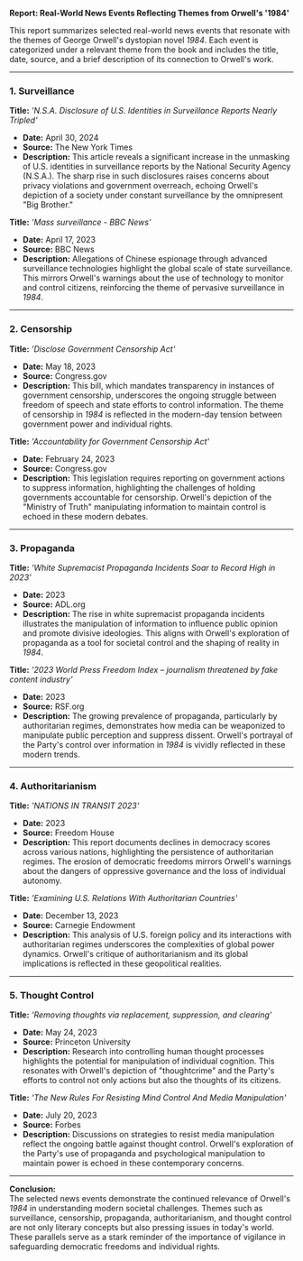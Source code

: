 **Report: Real-World News Events Reflecting Themes from Orwell's '1984'**  

This report summarizes selected real-world news events that resonate with the themes of George Orwell's dystopian novel *1984*. Each event is categorized under a relevant theme from the book and includes the title, date, source, and a brief description of its connection to Orwell's work.  

---

### **1. Surveillance**  
**Title:** *'N.S.A. Disclosure of U.S. Identities in Surveillance Reports Nearly Tripled'*  
- **Date:** April 30, 2024  
- **Source:** The New York Times  
- **Description:** This article reveals a significant increase in the unmasking of U.S. identities in surveillance reports by the National Security Agency (N.S.A.). The sharp rise in such disclosures raises concerns about privacy violations and government overreach, echoing Orwell's depiction of a society under constant surveillance by the omnipresent "Big Brother."  

**Title:** *'Mass surveillance - BBC News'*  
- **Date:** April 17, 2023  
- **Source:** BBC News  
- **Description:** Allegations of Chinese espionage through advanced surveillance technologies highlight the global scale of state surveillance. This mirrors Orwell's warnings about the use of technology to monitor and control citizens, reinforcing the theme of pervasive surveillance in *1984*.  

---

### **2. Censorship**  
**Title:** *'Disclose Government Censorship Act'*  
- **Date:** May 18, 2023  
- **Source:** Congress.gov  
- **Description:** This bill, which mandates transparency in instances of government censorship, underscores the ongoing struggle between freedom of speech and state efforts to control information. The theme of censorship in *1984* is reflected in the modern-day tension between government power and individual rights.  

**Title:** *'Accountability for Government Censorship Act'*  
- **Date:** February 24, 2023  
- **Source:** Congress.gov  
- **Description:** This legislation requires reporting on government actions to suppress information, highlighting the challenges of holding governments accountable for censorship. Orwell's depiction of the "Ministry of Truth" manipulating information to maintain control is echoed in these modern debates.  

---

### **3. Propaganda**  
**Title:** *'White Supremacist Propaganda Incidents Soar to Record High in 2023'*  
- **Date:** 2023  
- **Source:** ADL.org  
- **Description:** The rise in white supremacist propaganda incidents illustrates the manipulation of information to influence public opinion and promote divisive ideologies. This aligns with Orwell's exploration of propaganda as a tool for societal control and the shaping of reality in *1984*.  

**Title:** *'2023 World Press Freedom Index – journalism threatened by fake content industry'*  
- **Date:** 2023  
- **Source:** RSF.org  
- **Description:** The growing prevalence of propaganda, particularly by authoritarian regimes, demonstrates how media can be weaponized to manipulate public perception and suppress dissent. Orwell's portrayal of the Party's control over information in *1984* is vividly reflected in these modern trends.  

---

### **4. Authoritarianism**  
**Title:** *'NATIONS IN TRANSIT 2023'*  
- **Date:** 2023  
- **Source:** Freedom House  
- **Description:** This report documents declines in democracy scores across various nations, highlighting the persistence of authoritarian regimes. The erosion of democratic freedoms mirrors Orwell's warnings about the dangers of oppressive governance and the loss of individual autonomy.  

**Title:** *'Examining U.S. Relations With Authoritarian Countries'*  
- **Date:** December 13, 2023  
- **Source:** Carnegie Endowment  
- **Description:** This analysis of U.S. foreign policy and its interactions with authoritarian regimes underscores the complexities of global power dynamics. Orwell's critique of authoritarianism and its global implications is reflected in these geopolitical realities.  

---

### **5. Thought Control**  
**Title:** *'Removing thoughts via replacement, suppression, and clearing'*  
- **Date:** May 24, 2023  
- **Source:** Princeton University  
- **Description:** Research into controlling human thought processes highlights the potential for manipulation of individual cognition. This resonates with Orwell's depiction of "thoughtcrime" and the Party's efforts to control not only actions but also the thoughts of its citizens.  

**Title:** *'The New Rules For Resisting Mind Control And Media Manipulation'*  
- **Date:** July 20, 2023  
- **Source:** Forbes  
- **Description:** Discussions on strategies to resist media manipulation reflect the ongoing battle against thought control. Orwell's exploration of the Party's use of propaganda and psychological manipulation to maintain power is echoed in these contemporary concerns.  

---

**Conclusion:**  
The selected news events demonstrate the continued relevance of Orwell's *1984* in understanding modern societal challenges. Themes such as surveillance, censorship, propaganda, authoritarianism, and thought control are not only literary concepts but also pressing issues in today's world. These parallels serve as a stark reminder of the importance of vigilance in safeguarding democratic freedoms and individual rights.